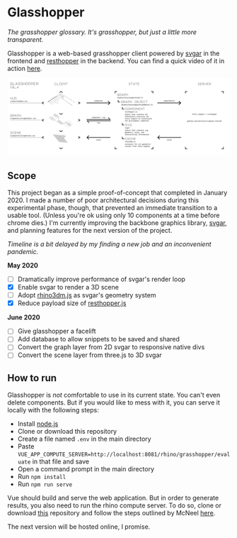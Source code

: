 # Glasshopper

*The grasshopper glossary. It's grasshopper, but just a little more transparent.*

Glasshopper is a web-based grasshopper client powered by [svgar](https://github.com/cdriesler/svgar) in the frontend and [resthopper](https://github.com/cdriesler/compute.rhino3d/blob/master/src/compute.geometry/ResthopperEndpoints.cs) in the backend. You can find a quick video of it in action [here](https://twitter.com/cdriesler/status/1216726073473490946).

![](glasshopper_map.png)

## Scope

This project began as a simple proof-of-concept that completed in January 2020. I made a number of poor architectural decisions during this experimental phase, though, that prevented an immediate transition to a usable tool. (Unless you're ok using only 10 components at a time before chrome dies.) I'm currently improving the backbone graphics library, [svgar](https://github.com/cdriesler/svgar), and planning features for the next version of the project.

*Timeline is a bit delayed by my finding a new job and an inconvenient pandemic.*

**May 2020**

- [ ] Dramatically improve performance of svgar's render loop
- [X] Enable svgar to render a 3D scene
- [ ] Adopt [rhino3dm.js](https://github.com/mcneel/rhino3dm/blob/master/docs/javascript/RHINO3DM.JS.md) as svgar's geometry system
- [X] Reduce payload size of [resthopper.js](https://github.com/cdriesler/resthopper)

**June 2020**

- [ ] Give glasshopper a facelift
- [ ] Add database to allow snippets to be saved and shared
- [ ] Convert the graph layer from 2D svgar to responsive native divs
- [ ] Convert the scene layer from three.js to 3D svgar

## How to run

Glasshopper is *not* comfortable to use in its current state. You can't even delete components. But if you would like to mess with it, you can serve it locally with the following steps:

- Install [node.js](https://nodejs.org/en/)
- Clone or download this repository
- Create a file named `.env` in the main directory
- Paste `VUE_APP_COMPUTE_SERVER=http://localhost:8081/rhino/grasshopper/evaluate` in that file and save
- Open a command prompt in the main directory
- Run `npm install`
- Run `npm run serve`

Vue should build and serve the web application. But in order to generate results, you also need to run the rhino compute server. To do so, clone or download [this](https://github.com/cdriesler/compute.rhino3d) repository and follow the steps outlined by McNeel [here](https://github.com/cdriesler/compute.rhino3d/blob/master/docs/installation.md).

The next version will be hosted online, I promise.
